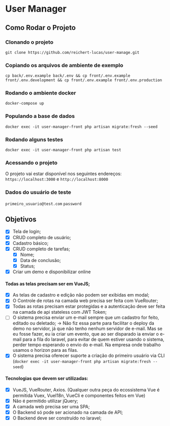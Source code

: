 # User Manager

## Como Rodar o Projeto
### Clonando o projeto
`git clone https://github.com/reichert-lucas/user-manage.git`

### Copiando os arquivos de ambiente de exemplo
`cp back/.env.example back/.env && cp front/.env.example front/.env.development && cp front/.env.example front/.env.production`

### Rodando o ambiente docker
`docker-compose up`

### Populando a base de dados
`docker exec -it user-manager-front php artisan migrate:fresh --seed`

### Rodando alguns testes
`docker exec -it user-manager-front php artisan test`

### Acessando o projeto
O projeto vai estar disponível nos seguintes endereços: `https://localhost:3000` e `http://localhost:8000`

### Dados do usuário de teste
`primeiro_usuario@test.com`
`password`

## Objetivos
- [x] Tela de login;
- [x] CRUD completo de usuário;
- [x] Cadastro básico;
- [x] CRUD completo de tarefas;
    - [x] Nome;
    - [x] Data de conclusão;
    - [x] Status;
- [x] Criar um demo e disponibilizar online

#### Todas as telas precisam ser em VueJS;
- [x] As telas de cadastro e edição não podem ser exibidas em modal;
- [x] O Controle de rotas na camada web precisa ser feita com VueRouter;
- [x] Todas as rotas precisam estar protegidas e a autenticação deve ser feita na camada de api stateless com JWT Token;
- [ ] O sistema precisa enviar um e-mail sempre que um cadastro for feito, editado ou deletado; -> Não fiz essa parte para facilitar o deploy da demo no servidor, já que não tenho nenhum servidor de e-mail. Mas se eu fosse fazer, eu ia criar um evento, que ao ser disparado ia enviar o e-mail para a fila do laravel, para evitar de quem estiver usando o sistema, perder tempo esperando o envio do e-mail. Na empresa onde trabalho usamos o horizon para as filas.
- [x] O sistema precisa oferecer suporte a criação do primeiro usuário via CLI (`docker exec -it user-manager-front php artisan migrate:fresh --seed`) 

#### Tecnologias que devem ser utilizadas:
- [x] VueJS, VueRouter, Axios. (Qualquer outra peça do ecossistema Vue é permitida Vuex, VueI18n, VueCli e componentes feitos em Vue)
- [x] Não é permitido utilizar jQuery;
- [x] A camada web precisa ser uma SPA;
- [x] O Backend só pode ser acionado na camada de API;
- [x] O Backend deve ser construído no laravel;
